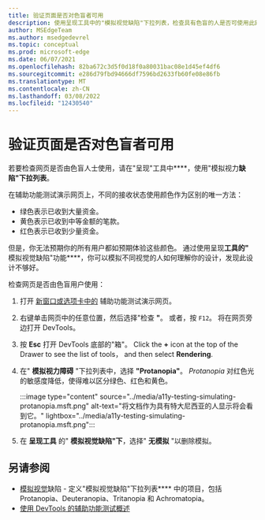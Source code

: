 ```yaml
---
title: 验证页面是否对色盲者可用
description: 使用呈现工具中的"模拟视觉缺陷"下拉列表，检查具有色盲的人是否可使用此网页。
author: MSEdgeTeam
ms.author: msedgedevrel
ms.topic: conceptual
ms.prod: microsoft-edge
ms.date: 06/07/2021
ms.openlocfilehash: 82ba672c3d5f0d18f0a80031bac08e1d45ef4df6
ms.sourcegitcommit: e286d79fbd94666df7596bd2633fb60fe08e86fb
ms.translationtype: MT
ms.contentlocale: zh-CN
ms.lasthandoff: 03/08/2022
ms.locfileid: "12430540"
---
```

# <a name="verify-that-a-page-is-usable-by-people-with-color-blindness"></a>验证页面是否对色盲者可用

<!-- Rendering tool: Emulate vision deficiencies: Protanopia -->

若要检查网页是否由色盲人士使用，请在"呈现"工具中****，使用"模拟视力**缺陷"下拉列表**。

在辅助功能测试演示网页上，不同的接收状态使用颜色作为区别的唯一方法：
*  绿色表示已收到大量资金。
*  黄色表示已收到中等金额的笔款。
*  红色表示已收到少量资金。

但是，你无法预期你的所有用户都如预期体验这些颜色。  通过使用呈现**工具的"** 模拟视觉缺陷"功能****，你可以模拟不同视觉的人如何理解你的设计，发现此设计不够好。


检查网页是否由色盲用户使用：

1. 打开 [新窗口或选项卡中的](https://microsoftedge.github.io/Demos/devtools-a11y-testing/) 辅助功能测试演示网页。

1. 右键单击网页中的任意位置，然后选择"检查 **"**。  或者，按 `F12`。  将在网页旁边打开 DevTools。

1. 按 **Esc** 打开 DevTools 底部的"箱"。  Click the **+** icon at the top of the Drawer to see the list of tools， and then select **Rendering**.

1. 在" **模拟视力障碍** "下拉列表中，选择 **"Protanopia"**。  _Protanopia_ 对红色光的敏感度降低，使得难以区分绿色、红色和黄色。

   :::image type="content" source="../media/a11y-testing-simulating-protanopia.msft.png" alt-text="将文档作为具有特大尼西亚的人显示将会看到它。" lightbox="../media/a11y-testing-simulating-protanopia.msft.png":::

1. 在 **呈现工具** 的" **模拟视觉缺陷"下**，选择" **无模拟** "以删除模拟。


<!-- ====================================================================== -->
## <a name="see-also"></a>另请参阅

*  [模拟视觉](emulate-vision-deficiencies.md)缺陷 - 定义"模拟视觉缺陷"下拉列表**** 中的项目，包括 Protanopia、Deuteranopia、Tritanopia 和 Achromatopia。
*  [使用 DevTools 的辅助功能测试概述](accessibility-testing-in-devtools.md)
